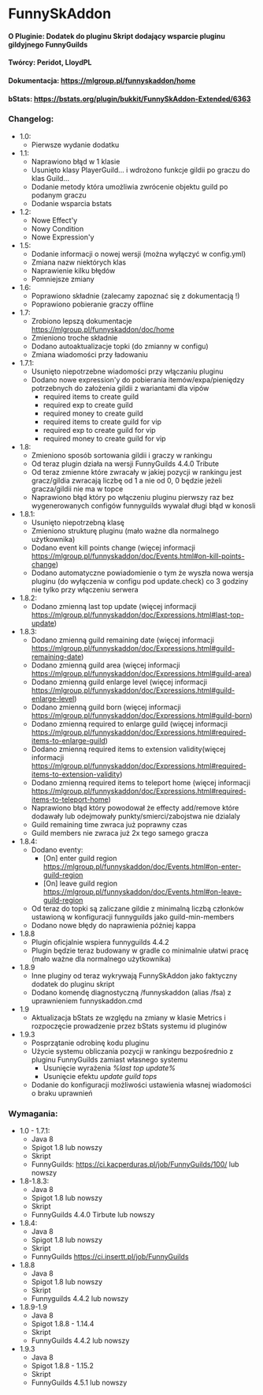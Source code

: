 # FunnySkAddon

#### O Pluginie: Dodatek do pluginu Skript dodający wsparcie pluginu gildyjnego FunnyGuilds
#### Twórcy: Peridot, LloydPL
#### Dokumentacja: https://mlgroup.pl/funnyskaddon/home
#### bStats: https://bstats.org/plugin/bukkit/FunnySkAddon-Extended/6363

### Changelog:
  * 1.0:
    * Pierwsze wydanie dodatku
  * 1.1:
    * Naprawiono błąd w 1 klasie
    * Usunięto klasy PlayerGuild... i wdrożono funkcje gildii po graczu do klas Guild...
    * Dodanie metody która umożliwia zwrócenie objektu guild po podanym graczu
    * Dodanie wsparcia bstats
  * 1.2:
    * Nowe Effect'y
    * Nowy Condition
    * Nowe Expression'y
  * 1.5:
    * Dodanie informacji o nowej wersji (można wyłączyć w config.yml)
    * Zmiana nazw niektórych klas
    * Naprawienie kilku błędów
    * Pomniejsze zmiany
  * 1.6:
    * Poprawiono składnie (zalecamy zapoznać się z dokumentacją !)
    * Poprawiono pobieranie graczy offline
  * 1.7:
    * Zrobiono lepszą dokumentacje https://mlgroup.pl/funnyskaddon/doc/home
    * Zmieniono troche składnie
    * Dodano autoaktualizacje topki (do zmianny w configu)
    * Zmiana wiadomości przy ładowaniu
  * 1.7.1:
    * Usunięto niepotrzebne wiadomości przy włączaniu pluginu
    * Dodano nowe expression'y do pobierania itemów/expa/pieniędzy potrzebnych do założenia gildii z wariantami dla vipów
      * required items to create guild
      * required exp to create guild
      * required money to create guild
      * required items to create guild for vip
      * required exp to create guild for vip
      * required money to create guild for vip
  * 1.8:
    * Zmieniono sposób sortowania gildii i graczy w rankingu
    * Od teraz plugin działa na wersji FunnyGuilds 4.4.0 Tribute
    * Od teraz zmienne które zwracały w jakiej pozycji w rankingu jest gracz/gildia zwracają liczbę od 1 a nie od 0, 0 będzie jeżeli gracza/gildii nie ma w topce
    * Naprawiono błąd który po włączeniu pluginu pierwszy raz bez wygenerowanych configów funnyguilds wywalał długi błąd w konosli
  * 1.8.1:
    * Usunięto niepotrzebną klasę
    * Zmieniono strukturę pluginu (mało ważne dla normalnego użytkownika)
    * Dodano event kill points change (więcej informacji https://mlgroup.pl/funnyskaddon/doc/Events.html#on-kill-points-change)
    * Dodano automatyczne powiadomienie o tym że wyszła nowa wersja pluginu (do wyłączenia w configu pod update.check) co 3 godziny nie tylko przy włączeniu serwera
  * 1.8.2:
    * Dodano zmienną last top update (więcej informacji https://mlgroup.pl/funnyskaddon/doc/Expressions.html#last-top-update)
  * 1.8.3:
    * Dodano zmienną guild remaining date (więcej informacji https://mlgroup.pl/funnyskaddon/doc/Expressions.html#guild-remaining-date)
    * Dodano zmienną guild area (więcej informacji https://mlgroup.pl/funnyskaddon/doc/Expressions.html#guild-area)
    * Dodano zmienną guild enlarge level (więcej informacji https://mlgroup.pl/funnyskaddon/doc/Expressions.html#guild-enlarge-level)
    * Dodano zmienną guild born (więcej informacji https://mlgroup.pl/funnyskaddon/doc/Expressions.html#guild-born)
    * Dodano zmienną required to enlarge guild (więcej informacji https://mlgroup.pl/funnyskaddon/doc/Expressions.html#required-items-to-enlarge-guild)
    * Dodano zmienną required items to extension validity(więcej informacji https://mlgroup.pl/funnyskaddon/doc/Expressions.html#required-items-to-extension-validity)
    * Dodano zmienną required items to teleport home (więcej informacji https://mlgroup.pl/funnyskaddon/doc/Expressions.html#required-items-to-teleport-home)
    * Naprawiono błąd który powodował że effecty add/remove które dodawały lub odejmowały punkty/smierci/zabojstwa nie dzialaly
    * Guild remaining time zwraca już poprawny czas
    * Guild members nie zwraca już 2x tego samego gracza
  * 1.8.4:
    * Dodano eventy:
      * [On] enter guild region https://mlgroup.pl/funnyskaddon/doc/Events.html#on-enter-guild-region
      * [On] leave guild region https://mlgroup.pl/funnyskaddon/doc/Events.html#on-leave-guild-region
    * Od teraz do topki są zaliczane gildie z minimalną liczbą członków ustawioną w konfiguracji funnyguilds jako guild-min-members
    * Dodano nowe błędy do naprawienia później kappa
  * 1.8.8
    * Plugin oficjalnie wspiera funnyguilds 4.4.2
    * Plugin będzie teraz budowany w gradle co minimalnie ułatwi pracę (mało ważne dla normalnego użytkownika)
  * 1.8.9
    * Inne pluginy od teraz wykrywają FunnySkAddon jako faktyczny dodatek do pluginu skript
    * Dodano komendę diagnostyczną /funnyskaddon (alias /fsa) z uprawnieniem funnyskaddon.cmd
  * 1.9
    * Aktualizacja bStats ze względu na zmiany w klasie Metrics i rozpoczęcie prowadzenie przez bStats systemu id pluginów
  * 1.9.3
    * Posprzątanie odrobinę kodu pluginu
    * Użycie systemu obliczania pozycji w rankingu bezpośrednio z pluginu FunnyGuilds zamiast własnego systemu
      * Usunięcie wyrażenia *%last top update%*
      * Usunięcie efektu *update guild tops*
    * Dodanie do konfiguracji możliwości ustawienia własnej wiadomości o braku uprawnień
### Wymagania:
  * 1.0 - 1.7.1:
    * Java 8
    * Spigot 1.8 lub nowszy
    * Skript
    * FunnyGuilds: https://ci.kacperduras.pl/job/FunnyGuilds/100/ lub nowszy
  * 1.8-1.8.3:
    * Java 8
    * Spigot 1.8 lub nowszy
    * Skript
    * FunnyGuilds 4.4.0 Tirbute lub nowszy
  * 1.8.4:
    * Java 8
    * Spigot 1.8 lub nowszy
    * Skript
    * FunnyGuilds https://ci.insertt.pl/job/FunnyGuilds
  * 1.8.8
    * Java 8
    * Spigot 1.8 lub nowszy
    * Skript
    * Funnyguilds 4.4.2 lub nowszy
  * 1.8.9-1.9
    * Java 8
    * Spigot 1.8.8 - 1.14.4
    * Skript
    * FunnyGuilds 4.4.2 lub nowszy
  * 1.9.3
    * Java 8
    * Spigot 1.8.8 - 1.15.2
    * Skript
    * FunnyGuilds 4.5.1 lub nowszy

